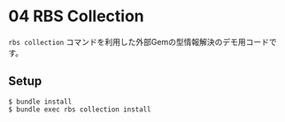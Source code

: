 # 04 RBS Collection

`rbs collection` コマンドを利用した外部Gemの型情報解決のデモ用コードです。

## Setup

```
$ bundle install
$ bundle exec rbs collection install
```
